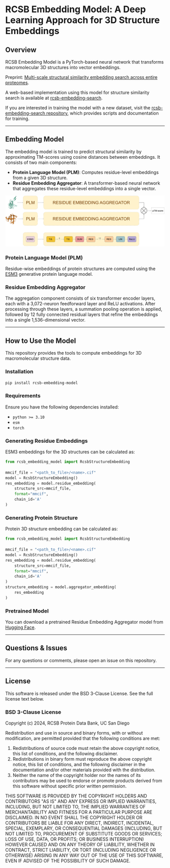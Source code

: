 # RCSB Embedding Model: A Deep Learning Approach for 3D Structure Embeddings

## Overview
RCSB Embedding Model is a PyTorch-based neural network that transforms macromolecular 3D structures into vector embeddings.

Preprint: [Multi-scale structural similarity embedding search across entire proteomes](https://www.biorxiv.org/content/10.1101/2025.02.28.640875v1).

A web-based implementation using this model for structure similarity search is available at [rcsb-embedding-search](http://embedding-search.rcsb.org).

If you are interested in training the model with a new dataset, visit the [rcsb-embedding-search repository](https://github.com/bioinsilico/rcsb-embedding-search), which provides scripts and documentation for training.

---

## Embedding Model
The embedding model is trained to predict structural similarity by approximating TM-scores using cosine distances between embeddings. It consists of two main components:

- **Protein Language Model (PLM)**: Computes residue-level embeddings from a given 3D structure.
- **Residue Embedding Aggregator**: A transformer-based neural network that aggregates these residue-level embeddings into a single vector.

![Embedding model architecture](assets/embedding-model-architecture.png)

### **Protein Language Model (PLM)**
Residue-wise embeddings of protein structures are computed using the [ESM3](https://www.evolutionaryscale.ai/) generative protein language model.

### **Residue Embedding Aggregator**
The aggregation component consists of six transformer encoder layers, each with a 3,072-neuron feedforward layer and ReLU activations. After processing through these layers, a summation pooling operation is applied, followed by 12 fully connected residual layers that refine the embeddings into a single 1,536-dimensional vector.

---

## How to Use the Model
This repository provides the tools to compute embeddings for 3D macromolecular structure data.

### **Installation**
`pip install rcsb-embedding-model`

### **Requirements**
Ensure you have the following dependencies installed:
- `python >= 3.10`
- `esm`
- `torch`

### **Generating Residue Embeddings**
ESM3 embeddings for the 3D structures can be calculated as:

```python
from rcsb_embedding_model import RcsbStructureEmbedding

mmcif_file = "<path_to_file>/<name>.cif"
model = RcsbStructureEmbedding()
res_embedding = model.residue_embedding(
    structure_src=mmcif_file,
    format="mmcif",
    chain_id='A'
)
```

### **Generating Protein Structure**
Protein 3D structure embedding can be calculated as:

```python
from rcsb_embedding_model import RcsbStructureEmbedding

mmcif_file = "<path_to_file>/<name>.cif"
model = RcsbStructureEmbedding()
res_embedding = model.residue_embedding(
    structure_src=mmcif_file,
    format="mmcif",
    chain_id='A'
)
structure_embedding = model.aggregator_embedding(
    res_embedding
)
```

### **Pretrained Model**
You can download a pretrained Residue Embedding Aggregator model from [Hugging Face](https://huggingface.co/jseguramora/rcsb-embedding-model/resolve/main/rcsb-embedding-model.pt).

---

## Questions & Issues
For any questions or comments, please open an issue on this repository.

---

## License
This software is released under the BSD 3-Clause License. See the full license text below.

### BSD 3-Clause License

Copyright (c) 2024, RCSB Protein Data Bank, UC San Diego

Redistribution and use in source and binary forms, with or without modification, are permitted provided that the following conditions are met:

1. Redistributions of source code must retain the above copyright notice, this list of conditions, and the following disclaimer.
2. Redistributions in binary form must reproduce the above copyright notice, this list of conditions, and the following disclaimer in the documentation and/or other materials provided with the distribution.
3. Neither the name of the copyright holder nor the names of its contributors may be used to endorse or promote products derived from this software without specific prior written permission.

THIS SOFTWARE IS PROVIDED BY THE COPYRIGHT HOLDERS AND CONTRIBUTORS "AS IS" AND ANY EXPRESS OR IMPLIED WARRANTIES, INCLUDING, BUT NOT LIMITED TO, THE IMPLIED WARRANTIES OF MERCHANTABILITY AND FITNESS FOR A PARTICULAR PURPOSE ARE DISCLAIMED. IN NO EVENT SHALL THE COPYRIGHT HOLDER OR CONTRIBUTORS BE LIABLE FOR ANY DIRECT, INDIRECT, INCIDENTAL, SPECIAL, EXEMPLARY, OR CONSEQUENTIAL DAMAGES (INCLUDING, BUT NOT LIMITED TO, PROCUREMENT OF SUBSTITUTE GOODS OR SERVICES; LOSS OF USE, DATA, OR PROFITS; OR BUSINESS INTERRUPTION) HOWEVER CAUSED AND ON ANY THEORY OF LIABILITY, WHETHER IN CONTRACT, STRICT LIABILITY, OR TORT (INCLUDING NEGLIGENCE OR OTHERWISE) ARISING IN ANY WAY OUT OF THE USE OF THIS SOFTWARE, EVEN IF ADVISED OF THE POSSIBILITY OF SUCH DAMAGE.

